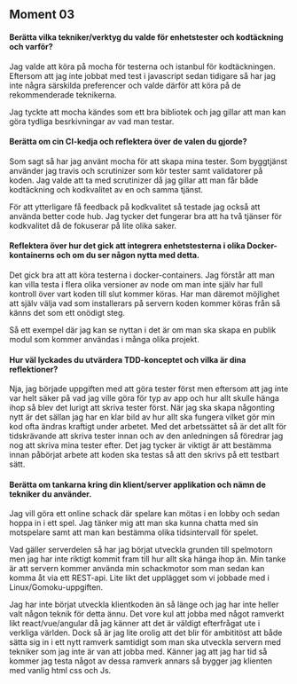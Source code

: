 Moment 03
---------------


#### Berätta vilka tekniker/verktyg du valde för enhetstester och kodtäckning och varför?
Jag valde att köra på mocha för testerna och istanbul för kodtäckningen. Eftersom att jag inte jobbat med test i javascript sedan tidigare så har jag inte några särskilda preferencer och valde därför att köra på de rekommenderade teknikerna.

Jag tyckte att mocha kändes som ett bra bibliotek och jag gillar att man kan göra tydliga besrkivningar av vad man testar.

#### Berätta om cin CI-kedja och reflektera över de valen du gjorde?
Som sagt så har jag använt mocha för att skapa mina tester. Som byggtjänst använder jag travis och scrutinizer som kör tester samt validatorer på koden. Jag valde att ta med scrutinizer då jag gillar att man får både kodtäckning och kodkvalitet av en och samma tjänst.

För att ytterligare få feedback på kodkvalitet så testade jag också att använda better code hub. Jag tycker det fungerar bra att ha två tjänser för kodkvalitet då de fokuserar på lite olika saker.


#### Reflektera över hur det gick att integrera enhetstesterna i olika Docker-kontainerns och om du ser någon nytta med detta.
Det gick bra att att köra testerna i docker-containers. Jag förstår att man kan villa testa i flera olika versioner av node om man inte själv har full kontroll över vart koden till slut kommer köras. Har man däremot möjlighet att själv välja vad som installerars på servern koden kommer köras från så känns det som ett onödigt steg.

Så ett exempel där jag kan se nyttan i det är om man ska skapa en publik modul som kommer användas i många olika projekt.


#### Hur väl lyckades du utvärdera TDD-konceptet och vilka är dina reflektioner?
Nja, jag började uppgiften med att göra tester först men eftersom att jag inte var helt säker på vad jag ville göra för typ av app och hur allt skulle hänga ihop så blev det lurigt att skriva tester först. När jag ska skapa någonting nytt är det sällan jag har en klar bild av hur allt ska fungera vilket gör min kod ofta ändras kraftigt under arbetet. Med det arbetssättet så är det allt för tidskrävande att skriva tester innan och av den anledningen så föredrar jag nog att skriva mina tester efter. Det jag tycker är viktigt är att bestämma innan påbörjat arbete att koden ska testas så att den skrivs på ett testbart sätt.

#### Berätta om tankarna kring din klient/server applikation och nämn de tekniker du använder.
Jag vill göra ett online schack där spelare kan mötas i en lobby och sedan hoppa in i ett spel. Jag tänker mig att man ska kunna chatta med sin motspelare samt att man kan bestämma olika tidsintervall för spelet.

Vad gäller serverdelen så har jag börjat utveckla grunden till spelmotorn men jag har inte riktigt kommit fram till hur allt ska hänga ihop än. Min tanke är att servern kommer använda min schackmotor som man sedan kan komma åt via ett REST-api. Lite likt det upplägget som vi jobbade med i Linux/Gomoku-uppgiften.

Jag har inte börjat utveckla klientkoden än så länge och jag har inte heller valt någon teknik för detta ännu. Det vore kul att jobba med något ramverkt likt react/vue/angular då jag känner att det är väldigt efterfrågat ute i verkliga världen. Dock så är jag lite orolig att det blir för ambititöst att både sätta sig in i ett nytt ramverk samtidigt som man ska utveckla servern med tekniker som jag inte är van att jobba med. Känner jag att jag har tid så kommer jag testa något av dessa ramverk annars så bygger jag klienten med vanlig html css och Js.
